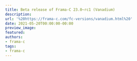 ```yaml
---
title: Beta release of Frama-C 23.0~rc1 (Vanadium)
description:
url: '%20https://frama-c.com/fc-versions/vanadium.html%20'
date: 2021-05-20T00:00:00-00:00
preview_image:
featured:
authors:
- frama-c
tags:
- frama-c
---
```



